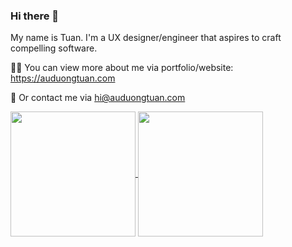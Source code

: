### Hi there 👋

My name is Tuan. I'm a UX designer/engineer that aspires to craft compelling software.

👨‍💻 You can view more about me via portfolio/website: https://auduongtuan.com

💬 Or contact me via hi@auduongtuan.com


<a href="https://github.com/auduongtuan/github-readme-stats">
  <img height=200 align="center" src="https://github-readme-stats.vercel.app/api?username=auduongtuan" />
</a>

<a href="https://github.com/auduongtuan/convoychat">
  <img height=200 align="center" src="https://github-readme-stats.vercel.app/api/top-langs?username=auduongtuan&layout=compact&langs_count=8&card_width=320" />
</a>
